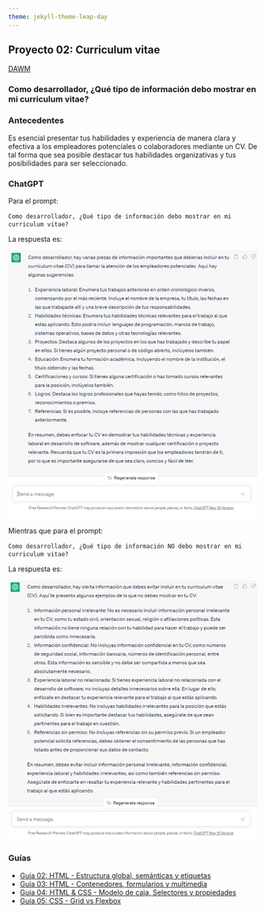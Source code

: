 ```yaml
---
theme: jekyll-theme-leap-day
---
```


## Proyecto 02: Curriculum vitae

[DAWM](/DAWM/)

### Como desarrollador, ¿Qué tipo de información debo mostrar en mi curriculum vitae?

### Antecedentes

Es esencial presentar tus habilidades y experiencia de manera clara y efectiva a los empleadores potenciales o colaboradores mediante un CV. De tal forma que sea posible destacar tus habilidades organizativas y tus posibilidades para ser seleccionado.

### ChatGPT

Para el prompt: 

```
Como desarrollador, ¿Qué tipo de información debo mostrar en mi curriculum vitae?
```
La respuesta es:

![proyecto2](archivos/proyecto02-pregunta1.png)

Mientras que para el prompt: 

```
Como desarrollador, ¿Qué tipo de información NO debo mostrar en mi curriculum vitae?
```
La respuesta es:

![proyecto2](archivos/proyecto02-pregunta2.png)

### Guías

* [Guía 02: HTML - Estructura global, semánticas y etiquetas](/DAWM/guias/2023/guia02)
* [Guía 03: HTML - Contenedores, formularios y multimedia](/DAWM/guias/2023/guia03)
* [Guía 04: HTML & CSS - Modelo de caja, Selectores y propiedades](/DAWM/guias/2023/guia04)
* [Guía 05: CSS - Grid vs Flexbox](/DAWM/guias/2023/guia05)

